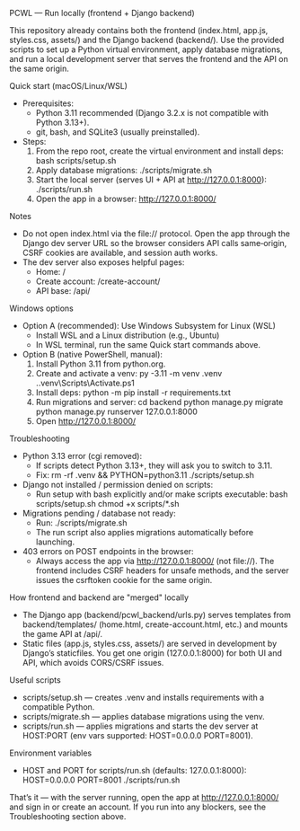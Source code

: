 PCWL — Run locally (frontend + Django backend)

This repository already contains both the frontend (index.html, app.js, styles.css, assets/) and the Django backend (backend/). Use the provided scripts to set up a Python virtual environment, apply database migrations, and run a local development server that serves the frontend and the API on the same origin.

Quick start (macOS/Linux/WSL)
- Prerequisites:
  - Python 3.11 recommended (Django 3.2.x is not compatible with Python 3.13+).
  - git, bash, and SQLite3 (usually preinstalled).
- Steps:
  1) From the repo root, create the virtual environment and install deps:
     bash scripts/setup.sh
  2) Apply database migrations:
     ./scripts/migrate.sh
  3) Start the local server (serves UI + API at http://127.0.0.1:8000):
     ./scripts/run.sh
  4) Open the app in a browser:
     http://127.0.0.1:8000/

Notes
- Do not open index.html via the file:// protocol. Open the app through the Django dev server URL so the browser considers API calls same‑origin, CSRF cookies are available, and session auth works.
- The dev server also exposes helpful pages:
  - Home: /
  - Create account: /create-account/
  - API base: /api/

Windows options
- Option A (recommended): Use Windows Subsystem for Linux (WSL)
  - Install WSL and a Linux distribution (e.g., Ubuntu)
  - In WSL terminal, run the same Quick start commands above.
- Option B (native PowerShell, manual):
  1) Install Python 3.11 from python.org.
  2) Create and activate a venv:
     py -3.11 -m venv .venv
     .\.venv\Scripts\Activate.ps1
  3) Install deps:
     python -m pip install -r requirements.txt
  4) Run migrations and server:
     cd backend
     python manage.py migrate
     python manage.py runserver 127.0.0.1:8000
  5) Open http://127.0.0.1:8000/

Troubleshooting
- Python 3.13 error (cgi removed):
  - If scripts detect Python 3.13+, they will ask you to switch to 3.11.
  - Fix:
    rm -rf .venv && PYTHON=python3.11 ./scripts/setup.sh
- Django not installed / permission denied on scripts:
  - Run setup with bash explicitly and/or make scripts executable:
    bash scripts/setup.sh
    chmod +x scripts/*.sh
- Migrations pending / database not ready:
  - Run:
    ./scripts/migrate.sh
  - The run script also applies migrations automatically before launching.
- 403 errors on POST endpoints in the browser:
  - Always access the app via http://127.0.0.1:8000/ (not file://). The frontend includes CSRF headers for unsafe methods, and the server issues the csrftoken cookie for the same origin.

How frontend and backend are "merged" locally
- The Django app (backend/pcwl_backend/urls.py) serves templates from backend/templates/ (home.html, create-account.html, etc.) and mounts the game API at /api/.
- Static files (app.js, styles.css, assets/) are served in development by Django’s staticfiles. You get one origin (127.0.0.1:8000) for both UI and API, which avoids CORS/CSRF issues.

Useful scripts
- scripts/setup.sh — creates .venv and installs requirements with a compatible Python.
- scripts/migrate.sh — applies database migrations using the venv.
- scripts/run.sh — applies migrations and starts the dev server at HOST:PORT (env vars supported: HOST=0.0.0.0 PORT=8001).

Environment variables
- HOST and PORT for scripts/run.sh (defaults: 127.0.0.1:8000):
  HOST=0.0.0.0 PORT=8001 ./scripts/run.sh

That’s it — with the server running, open the app at http://127.0.0.1:8000/ and sign in or create an account. If you run into any blockers, see the Troubleshooting section above.